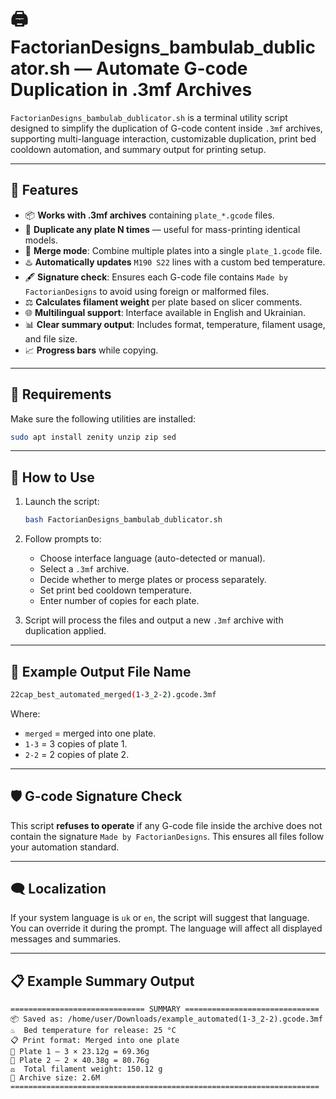 # 🖨️ FactorianDesigns_bambulab_dublicator.sh — Automate G-code Duplication in .3mf Archives

`FactorianDesigns_bambulab_dublicator.sh` is a terminal utility script designed to simplify the duplication of G-code content inside `.3mf` archives, supporting multi-language interaction, customizable duplication, print bed cooldown automation, and summary output for printing setup.

---

## 🌟 Features

- 📦 **Works with .3mf archives** containing `plate_*.gcode` files.
- 🔁 **Duplicate any plate N times** — useful for mass-printing identical models.
- 🔗 **Merge mode**: Combine multiple plates into a single `plate_1.gcode` file.
- ♨️ **Automatically updates** `M190 S22` lines with a custom bed temperature.
- 🖋️ **Signature check**: Ensures each G-code file contains `Made by FactorianDesigns` to avoid using foreign or malformed files.
- ⚖️ **Calculates filament weight** per plate based on slicer comments.
- 🌐 **Multilingual support**: Interface available in English and Ukrainian.
- 📊 **Clear summary output**: Includes format, temperature, filament usage, and file size.
- 📈 **Progress bars** while copying.

---

## 🔧 Requirements

Make sure the following utilities are installed:

```bash
sudo apt install zenity unzip zip sed
```

---

## 🚀 How to Use

1. Launch the script:

   ```bash
   bash FactorianDesigns_bambulab_dublicator.sh
   ```

2. Follow prompts to:

   - Choose interface language (auto-detected or manual).
   - Select a `.3mf` archive.
   - Decide whether to merge plates or process separately.
   - Set print bed cooldown temperature.
   - Enter number of copies for each plate.

3. Script will process the files and output a new `.3mf` archive with duplication applied.

---

## 📁 Example Output File Name

```bash
22cap_best_automated_merged(1-3_2-2).gcode.3mf
```

Where:

- `merged` = merged into one plate.
- `1-3` = 3 copies of plate 1.
- `2-2` = 2 copies of plate 2.

---

## 🛡️ G-code Signature Check

This script **refuses to operate** if any G-code file inside the archive does not contain the signature `Made by FactorianDesigns`. This ensures all files follow your automation standard.

---

## 🗨️ Localization

If your system language is `uk` or `en`, the script will suggest that language. You can override it during the prompt. The language will affect all displayed messages and summaries.

---

## 📋 Example Summary Output

```
============================== SUMMARY ==============================
📦 Saved as: /home/user/Downloads/example_automated(1-3_2-2).gcode.3mf
♨️  Bed temperature for release: 25 °C
📋 Print format: Merged into one plate
🧩 Plate 1 – 3 × 23.12g = 69.36g
🧩 Plate 2 – 2 × 40.38g = 80.76g
⚖️  Total filament weight: 150.12 g
📏 Archive size: 2.6M
=====================================================================
```

